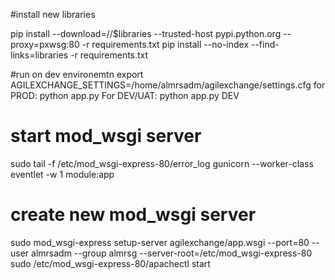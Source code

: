 #install new libraries

  pip install --download=//$libraries --trusted-host pypi.python.org --proxy=pxwsg:80 -r requirements.txt
  pip install --no-index --find-links=libraries -r requirements.txt

#run on dev environemtn
  export AGILEXCHANGE_SETTINGS=/home/almrsadm/agilexchange/settings.cfg
  for PROD: python app.py
  For DEV/UAT: python app.py DEV


# start mod_wsgi server
  sudo tail -f /etc/mod_wsgi-express-80/error_log
  gunicorn --worker-class eventlet -w 1 module:app

# create new mod_wsgi server
  sudo mod_wsgi-express setup-server agilexchange/app.wsgi --port=80 --user almrsadm --group almrsg --server-root=/etc/mod_wsgi-express-80
  sudo /etc/mod_wsgi-express-80/apachectl start
